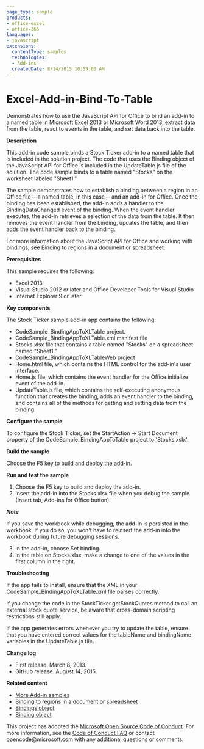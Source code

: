 ```yaml
---
page_type: sample
products:
- office-excel
- office-365
languages:
- javascript
extensions:
  contentType: samples
  technologies:
  - Add-ins
  createdDate: 8/14/2015 10:59:03 AM
---
```

# Excel-Add-in-Bind-To-Table
 Demonstrates how to use the JavaScript API for Office to bind an add-in to a named table in Microsoft Excel 2013 or Microsoft Word 2013, extract data from the table, react to events in the table, and set data back into the table.

**Description**

This add-in code sample binds a Stock Ticker add-in to a named table that is included in the solution project. The code that uses the Binding object of the JavaScript API for Office is included in the UpdateTable.js file of the solution. The code sample binds to a table named "Stocks" on the worksheet labeled "Sheet1."

The sample demonstrates how to establish a binding between a region in an Office file —a named table, in this case— and an add-in for Office. Once the binding has been established, the add-in adds a handler to the BindingDataChanged event of the binding. When the event handler executes, the add-in retrieves a selection of the data from the table. It then removes the event handler from the binding, updates the table, and then adds the event handler back to the binding.

For more information about the JavaScript API for Office and working with bindings, see  Binding to regions in a document or spreadsheet.

**Prerequisites**

This sample requires the following:

* Excel 2013
* Visual Studio 2012 or later and Office Developer Tools for Visual Studio
* Internet Explorer 9 or later.

**Key components**

The Stock Ticker sample add-in app contains the following:

* CodeSample_BindingAppToXLTable project.
* CodeSample_BindingAppToXLTable.xml manifest file
* Stocks.xlsx file that contains a table named "Stocks" on a spreadsheet named "Sheet1."
* CodeSample_BindingAppToXLTableWeb project
* Home.html file, which contains the HTML control for the add-in's user interface.
* Home.js file, which contains the event handler for the Office.initialize event of the add-in.
* UpdateTable.js file, which contains the self-executing anonymous function that creates the binding, adds an event handler to the binding, and contains all of the methods for getting and setting data from the binding.

**Configure the sample**

To configure the Stock Ticker, set the StartAction -> Start Document property of the CodeSample_BindingAppToTable project to 'Stocks.xslx'.

**Build the sample**

Choose the F5 key to build and deploy the add-in.

**Run and test the sample**

1. Choose the F5 key to build and deploy the add-in.
2. Insert the add-in into the Stocks.xlsx file when you debug the sample (Insert tab, Add-ins for Office button).

 ***Note***

 If you save the workbook while debugging, the add-in is persisted in the workbook. If you do so, you won't have to reinsert the  add-in into the workbook during future debugging sessions.

3. In the add-in, choose Set binding.
4. In the table on Stocks.xlsx, make a change to one of the values in the first column in the right.

**Troubleshooting**

If the app fails to install, ensure that the XML in your CodeSample_BindingAppToXLTable.xml file parses correctly.

If you change the code in the StockTicker.getStockQuotes method to call an external stock quote service, be aware that cross-domain scripting restrictions still apply.

If the app generates errors whenever you try to update the table, ensure that you have entered correct values for the tableName and bindingName variables in the UpdateTable.js file.

**Change log**

* First release. March 8, 2013.
* GitHub release. August 14, 2015.

**Related content**

* [More Add-in samples](https://github.com/OfficeDev?utf8=%E2%9C%93&query=-Add-in)
* [Binding to regions in a document or spreadsheet](http://msdn.microsoft.com/en-us/library/office/apps/fp123511.aspx)
* [Bindings object](http://msdn.microsoft.com/en-us/library/office/apps/fp160966.aspx)
* [Binding object](http://msdn.microsoft.com/en-us/library/office/apps/fp161045.aspx)


This project has adopted the [Microsoft Open Source Code of Conduct](https://opensource.microsoft.com/codeofconduct/). For more information, see the [Code of Conduct FAQ](https://opensource.microsoft.com/codeofconduct/faq/) or contact [opencode@microsoft.com](mailto:opencode@microsoft.com) with any additional questions or comments.

